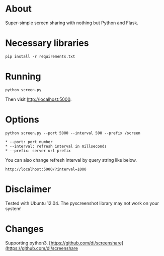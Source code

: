 # About
Super-simple screen sharing with nothing but Python and Flask.

# Necessary libraries

    pip install -r requirements.txt

# Running

    python screen.py
    
Then visit [http://localhost:5000](http://localhost:5000).

# Options

    python screen.py --port 5000 --interval 500 --prefix /screen
    
    * --port: port number
    * --interval: refresh interval in millseconds
    * --prefix: server url prefix

You can also change refresh interval by query string like below.

	http://localhost:5000/?interval=1000

# Disclaimer

Tested with Ubuntu 12.04. The pyscreenshot library may not work on your system!


# Changes

Supporting python3.
[https://github.com/di/screenshare](https://github.com/di/screenshare